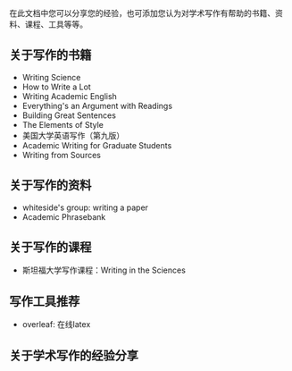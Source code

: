 在此文档中您可以分享您的经验，也可添加您认为对学术写作有帮助的书籍、资料、课程、工具等等。

## 关于写作的书籍
* Writing Science
* How to Write a Lot
* Writing Academic English
* Everything's an Argument with Readings
* Building Great Sentences
* The Elements of Style
* 美国大学英语写作（第九版）
* Academic Writing for Graduate Students
* Writing from Sources

## 关于写作的资料
* whiteside's group: writing a paper
* Academic Phrasebank

## 关于写作的课程
* 斯坦福大学写作课程：Writing in the Sciences

## 写作工具推荐
* overleaf: 在线latex

## 关于学术写作的经验分享
